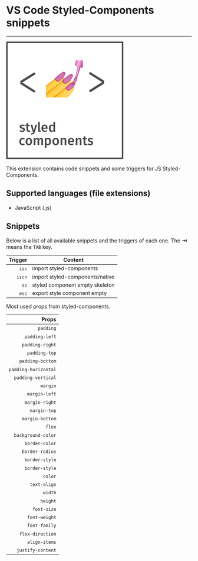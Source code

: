 # VS Code Styled-Components snippets
-------------------
![alt](/images/styled-components.png)

This extension contains code snippets and some triggers for JS Styled-Components.

## Supported languages (file extensions)
* JavaScript (.js)

## Snippets

Below is a list of all available snippets and the triggers of each one. The **⇥** means the `TAB` key.

| Trigger  | Content |
| -------: | ------- |
| `isc`   | import styled-components |
| `iscn`  | import styled-components/native |
| `sc`    | styled component empty skeleton |
| `esc`   | export style component empty |


Most used props from styled-components.

| Props  |
| -------: |
| `padding`  |
| `padding-left`  |
| `padding-right`  |
| `padding-top`  |
| `padding-bottom`   |
| `padding-horizontal`  |
| `padding-vertical`   |
| `margin`  |
| `margin-left`   |
| `margin-right`  |
| `margin-top`   |
| `margin-bottom`  |
| `flex`  |
| `background-color` |
| `border-color`  |
| `border-radius` |
| `border-style`   |
| `border-style`  |
| `color`   |
| `text-align`  |
| `width`  |
| `height` |
| `font-size`  |
| `font-weight` |
| `font-family`  |
| `flex-direction` |
| `align-items`  |
| `justify-content` |


[styled-components]: https://github.com/styled-components/styled-components

